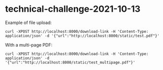 # technical-challenge-2021-10-13

Example of file upload:

    curl -XPOST http://localhost:8000/download-link -H 'Content-Type: application/json' -d '{"url":"http://localhost:8000/static/test.pdf"}'

With a multi-page PDF:

    curl -XPOST http://localhost:8000/download-link -H 'Content-Type: application/json' -d '{"url":"http://localhost:8000/static/test_multipage.pdf"}'
